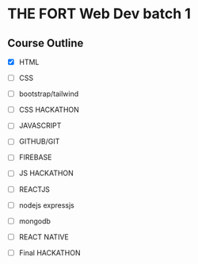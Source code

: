 # THE FORT Web Dev batch 1

## Course Outline

- [x] HTML
- [ ] CSS
- [ ] bootstrap/tailwind
- [ ] CSS HACKATHON
- [ ] JAVASCRIPT
- [ ] GITHUB/GIT
- [ ] FIREBASE
- [ ] JS HACKATHON
- [ ] REACTJS
- [ ] nodejs expressjs
- [ ] mongodb
- [ ] REACT NATIVE
- [ ] Final HACKATHON

